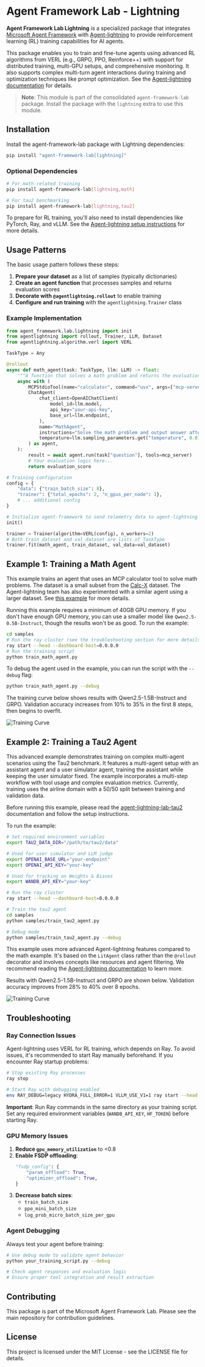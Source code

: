 # Agent Framework Lab - Lightning

**Agent Framework Lab Lightning** is a specialized package that integrates [Microsoft Agent Framework](https://github.com/microsoft/agent-framework) with [Agent-lightning](https://github.com/microsoft/agent-lightning) to provide reinforcement learning (RL) training capabilities for AI agents.

This package enables you to train and fine-tune agents using advanced RL algorithms from VERL (e.g., GRPO, PPO, Reinforce++) with support for distributed training, multi-GPU setups, and comprehensive monitoring. It also supports complex multi-turn agent interactions during training and optimization techniques like prompt optimization. See the [Agent-lightning documentation](https://microsoft.github.io/agent-lightning/stable/) for details.

> **Note**: This module is part of the consolidated `agent-framework-lab` package. Install the package with the `lightning` extra to use this module.

## Installation

Install the agent-framework-lab package with Lightning dependencies:

```bash
pip install "agent-framework-lab[lightning]"
```

### Optional Dependencies

```bash
# For math-related training
pip install agent-framework-lab[lightning,math]

# For tau2 benchmarking
pip install agent-framework-lab[lightning,tau2]
```

To prepare for RL training, you'll also need to install dependencies like PyTorch, Ray, and vLLM. See the [Agent-lightning setup instructions](https://github.com/microsoft/agent-lightning) for more details.

## Usage Patterns

The basic usage pattern follows these steps:

1. **Prepare your dataset** as a list of samples (typically dictionaries)
2. **Create an agent function** that processes samples and returns evaluation scores
3. **Decorate with `@agentlightning.rollout`** to enable training
4. **Configure and run training** with the `agentlightning.Trainer` class

### Example Implementation

```python
from agent_framework.lab.lightning import init
from agentlightning import rollout, Trainer, LLM, Dataset
from agentlightning.algorithm.verl import VERL

TaskType = Any

@rollout
async def math_agent(task: TaskType, llm: LLM) -> float:
    """A function that solves a math problem and returns the evaluation score."""
    async with (
        MCPStdioTool(name="calculator", command="uvx", args=["mcp-server-calculator"]) as mcp_server,
        ChatAgent(
            chat_client=OpenAIChatClient(
                model_id=llm.model,
                api_key="your-api-key",
                base_url=llm.endpoint,
            ),
            name="MathAgent",
            instructions="Solve the math problem and output answer after ###",
            temperature=llm.sampling_parameters.get("temperature", 0.0),
        ) as agent,
    ):
        result = await agent.run(task["question"], tools=mcp_server)
        # Your evaluation logic here...
        return evaluation_score

# Training configuration
config = {
    "data": {"train_batch_size": 8},
    "trainer": {"total_epochs": 2, "n_gpus_per_node": 1},
    # ... additional config
}

# Initialize agent-framework to send telemetry data to agent-lightning's observability backend
init()

trainer = Trainer(algorithm=VERL(config), n_workers=2)
# Both train_dataset and val_dataset are lists of TaskType
trainer.fit(math_agent, train_dataset, val_data=val_dataset)
```

## Example 1: Training a Math Agent

This example trains an agent that uses an MCP calculator tool to solve math problems. The dataset is a small subset from the [Calc-X](https://huggingface.co/datasets/MU-NLPC/Calc-X) dataset. The Agent-lightning team has also experimented with a similar agent using a larger dataset. See [this example](https://github.com/microsoft/agent-lightning/tree/a63197355cc23b5b235c49fe7c20b54f9d4ebcd2/examples/calc_x) for more details.

Running this example requires a minimum of 40GB GPU memory. If you don't have enough GPU memory, you can use a smaller model like `Qwen2.5-0.5B-Instruct`, though the results won't be as good. To run the example:

```bash
cd samples
# Run the ray cluster (see the troubleshooting section for more details)
ray start --head --dashboard-host=0.0.0.0
# Run the training script
python train_math_agent.py
```

To debug the agent used in the example, you can run the script with the `--debug` flag:

```bash
python train_math_agent.py --debug
```

The training curve below shows results with Qwen2.5-1.5B-Instruct and GRPO. Validation accuracy increases from 10% to 35% in the first 8 steps, then begins to overfit.

![Training Curve](./assets/train_math_agent.png)

## Example 2: Training a Tau2 Agent

This advanced example demonstrates training on complex multi-agent scenarios using the Tau2 benchmark. It features a multi-agent setup with an assistant agent and a user simulator agent, training the assistant while keeping the user simulator fixed. The example incorporates a multi-step workflow with tool usage and complex evaluation metrics. Currently, training uses the airline domain with a 50/50 split between training and validation data.

Before running this example, please read the [agent-lightning-lab-tau2](../tau2/README.md) documentation and follow the setup instructions.

To run the example:

```bash
# Set required environment variables
export TAU2_DATA_DIR="/path/to/tau2/data"

# Used for user simulator and LLM judge
export OPENAI_BASE_URL="your-endpoint"
export OPENAI_API_KEY="your-key"

# Used for tracking on Weights & Biases
export WANDB_API_KEY="your-key"

# Run the ray cluster
ray start --head --dashboard-host=0.0.0.0

# Train the tau2 agent
cd samples
python samples/train_tau2_agent.py

# Debug mode
python samples/train_tau2_agent.py --debug
```

This example uses more advanced Agent-lightning features compared to the math example. It's based on the `LitAgent` class rather than the `@rollout` decorator and involves concepts like resources and agent filtering. We recommend reading the [Agent-lightning documentation](https://microsoft.github.io/agent-lightning/stable/) to learn more.

Results with Qwen2.5-1.5B-Instruct and GRPO are shown below. Validation accuracy improves from 28% to 40% over 8 epochs.

![Training Curve](./assets/train_tau2_agent.png)

## Troubleshooting

### Ray Connection Issues

Agent-lightning uses VERL for RL training, which depends on Ray. To avoid issues, it's recommended to start Ray manually beforehand. If you encounter Ray startup problems:

```bash
# Stop existing Ray processes
ray stop

# Start Ray with debugging enabled
env RAY_DEBUG=legacy HYDRA_FULL_ERROR=1 VLLM_USE_V1=1 ray start --head --dashboard-host=0.0.0.0
```

**Important**: Run Ray commands in the same directory as your training script. Set any required environment variables (`WANDB_API_KEY`, `HF_TOKEN`) before starting Ray.

### GPU Memory Issues

1. **Reduce `gpu_memory_utilization`** to <0.8
2. **Enable FSDP offloading**:
   ```python
   "fsdp_config": {
       "param_offload": True,
       "optimizer_offload": True,
   }
   ```
3. **Decrease batch sizes**:
   - `train_batch_size`
   - `ppo_mini_batch_size`
   - `log_prob_micro_batch_size_per_gpu`

### Agent Debugging

Always test your agent before training:

```bash
# Use debug mode to validate agent behavior
python your_training_script.py --debug

# Check agent responses and evaluation logic
# Ensure proper tool integration and result extraction
```

## Contributing

This package is part of the Microsoft Agent Framework Lab. Please see the main repository for contribution guidelines.

## License

This project is licensed under the MIT License - see the LICENSE file for details.
